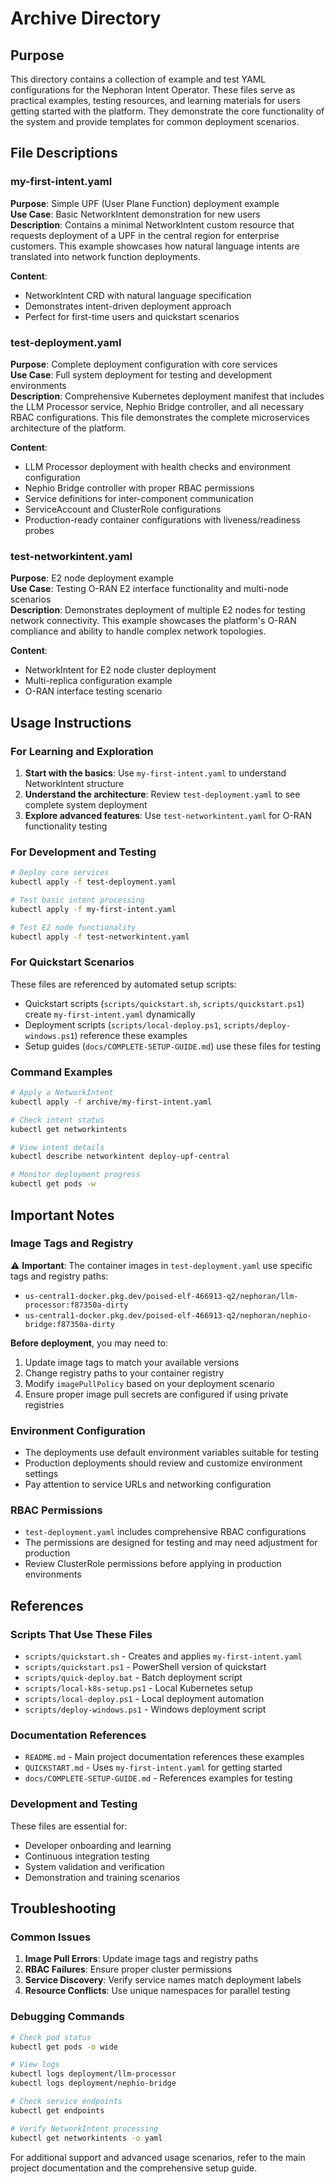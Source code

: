 # Archive Directory

## Purpose

This directory contains a collection of example and test YAML configurations for the Nephoran Intent Operator. These files serve as practical examples, testing resources, and learning materials for users getting started with the platform. They demonstrate the core functionality of the system and provide templates for common deployment scenarios.

## File Descriptions

### my-first-intent.yaml
**Purpose**: Simple UPF (User Plane Function) deployment example  
**Use Case**: Basic NetworkIntent demonstration for new users  
**Description**: Contains a minimal NetworkIntent custom resource that requests deployment of a UPF in the central region for enterprise customers. This example showcases how natural language intents are translated into network function deployments.

**Content**:
- NetworkIntent CRD with natural language specification
- Demonstrates intent-driven deployment approach
- Perfect for first-time users and quickstart scenarios

### test-deployment.yaml
**Purpose**: Complete deployment configuration with core services  
**Use Case**: Full system deployment for testing and development environments  
**Description**: Comprehensive Kubernetes deployment manifest that includes the LLM Processor service, Nephio Bridge controller, and all necessary RBAC configurations. This file demonstrates the complete microservices architecture of the platform.

**Content**:
- LLM Processor deployment with health checks and environment configuration
- Nephio Bridge controller with proper RBAC permissions
- Service definitions for inter-component communication
- ServiceAccount and ClusterRole configurations
- Production-ready container configurations with liveness/readiness probes

### test-networkintent.yaml
**Purpose**: E2 node deployment example  
**Use Case**: Testing O-RAN E2 interface functionality and multi-node scenarios  
**Description**: Demonstrates deployment of multiple E2 nodes for testing network connectivity. This example showcases the platform's O-RAN compliance and ability to handle complex network topologies.

**Content**:
- NetworkIntent for E2 node cluster deployment
- Multi-replica configuration example
- O-RAN interface testing scenario

## Usage Instructions

### For Learning and Exploration
1. **Start with the basics**: Use `my-first-intent.yaml` to understand NetworkIntent structure
2. **Understand the architecture**: Review `test-deployment.yaml` to see complete system deployment
3. **Explore advanced features**: Use `test-networkintent.yaml` for O-RAN functionality testing

### For Development and Testing
```bash
# Deploy core services
kubectl apply -f test-deployment.yaml

# Test basic intent processing
kubectl apply -f my-first-intent.yaml

# Test E2 node functionality
kubectl apply -f test-networkintent.yaml
```

### For Quickstart Scenarios
These files are referenced by automated setup scripts:
- Quickstart scripts (`scripts/quickstart.sh`, `scripts/quickstart.ps1`) create `my-first-intent.yaml` dynamically
- Deployment scripts (`scripts/local-deploy.ps1`, `scripts/deploy-windows.ps1`) reference these examples
- Setup guides (`docs/COMPLETE-SETUP-GUIDE.md`) use these files for testing

### Command Examples
```bash
# Apply a NetworkIntent
kubectl apply -f archive/my-first-intent.yaml

# Check intent status
kubectl get networkintents

# View intent details
kubectl describe networkintent deploy-upf-central

# Monitor deployment progress
kubectl get pods -w
```

## Important Notes

### Image Tags and Registry
⚠️ **Important**: The container images in `test-deployment.yaml` use specific tags and registry paths:
- `us-central1-docker.pkg.dev/poised-elf-466913-q2/nephoran/llm-processor:f87350a-dirty`
- `us-central1-docker.pkg.dev/poised-elf-466913-q2/nephoran/nephio-bridge:f87350a-dirty`

**Before deployment**, you may need to:
1. Update image tags to match your available versions
2. Change registry paths to your container registry
3. Modify `imagePullPolicy` based on your deployment scenario
4. Ensure proper image pull secrets are configured if using private registries

### Environment Configuration
- The deployments use default environment variables suitable for testing
- Production deployments should review and customize environment settings
- Pay attention to service URLs and networking configuration

### RBAC Permissions
- `test-deployment.yaml` includes comprehensive RBAC configurations
- The permissions are designed for testing and may need adjustment for production
- Review ClusterRole permissions before applying in production environments

## References

### Scripts That Use These Files
- `scripts/quickstart.sh` - Creates and applies `my-first-intent.yaml`
- `scripts/quickstart.ps1` - PowerShell version of quickstart
- `scripts/quick-deploy.bat` - Batch deployment script
- `scripts/local-k8s-setup.ps1` - Local Kubernetes setup
- `scripts/local-deploy.ps1` - Local deployment automation
- `scripts/deploy-windows.ps1` - Windows deployment script

### Documentation References
- `README.md` - Main project documentation references these examples
- `QUICKSTART.md` - Uses `my-first-intent.yaml` for getting started
- `docs/COMPLETE-SETUP-GUIDE.md` - References examples for testing

### Development and Testing
These files are essential for:
- Developer onboarding and learning
- Continuous integration testing
- System validation and verification
- Demonstration and training scenarios

## Troubleshooting

### Common Issues
1. **Image Pull Errors**: Update image tags and registry paths
2. **RBAC Failures**: Ensure proper cluster permissions
3. **Service Discovery**: Verify service names match deployment labels
4. **Resource Conflicts**: Use unique namespaces for parallel testing

### Debugging Commands
```bash
# Check pod status
kubectl get pods -o wide

# View logs
kubectl logs deployment/llm-processor
kubectl logs deployment/nephio-bridge

# Check service endpoints
kubectl get endpoints

# Verify NetworkIntent processing
kubectl get networkintents -o yaml
```

For additional support and advanced usage scenarios, refer to the main project documentation and the comprehensive setup guide.